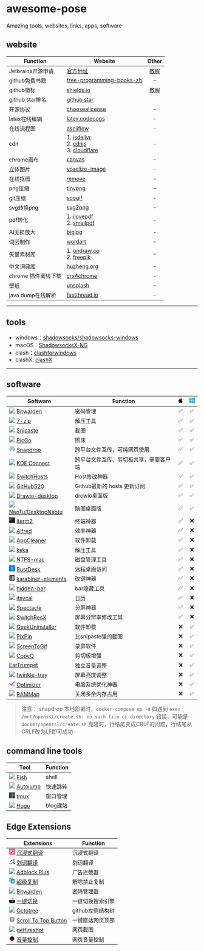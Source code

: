 # awesome-pose
Amazing tools, websites, links, apps, software

## website

| Function | Website  | Other|
|---|---|:---:|
|Jetbrains开源申请|[官方地址](https://www.jetbrains.com/shop/eform/opensource?product=ALL) |[教程](jetbrains/opensource.md)|
|github免费书籍|[free-programming-books-zh](https://github.com/EbookFoundation/free-programming-books/blob/main/books/free-programming-books-zh.md)|-|
|github徽标|[shields.io](https://shields.io/)|[教程](https://juejin.cn/post/6844903476498022414)|
|github star排名|[github star](https://github.com/search?q=stars:%3E1&s=stars&type=Repositories)||
|开源协议|[choosealicense](https://choosealicense.com/)|-|
|latex在线编辑|[latex.codecogs](https://latex.codecogs.com/)|-|
|在线流程图|[asciiflow](https://asciiflow.com/#/)|-|
|cdn|1. [jsdelivr](https://www.jsdelivr.com/)<br/>2. [cdnjs](https://cdnjs.com/)<br/>3. [cloudflare](https://www.cloudflare.com/zh-cn/)|-|
|chrome画布|[canvas](https://canvas.apps.chrome/)|-|
|立体图片|[voxelize-image](https://pissang.github.io/voxelize-image/)|-|
|在线抠图|[remove](https://www.remove.bg/zh)|-|
|png压缩|[tinypng](https://tinypng.com/)|-|
|git压缩|[soogif](https://www.soogif.com/compress)|-|
|svg转换png|[svg2png](https://svgtopng.com/zh/)|-|
|pdf转化|1. [ilovepdf](https://www.ilovepdf.com/)<br/>2. [smallpdf](https://smallpdf.com/)|-|
|AI无损放大|[bigjpg](https://bigjpg.com/zh)|-|
|词云制作|[wordart](http://www.wordart.cc/)|-|
|矢量素材库|1. [undraw.co](https://undraw.co/)<br/>2. [freepik](https://www.freepik.com)|-|
|中文词典库|[huzheng.org](http://download.huzheng.org/zh_CN/)|-|
|chrome 插件离线下载| [crx4chrome](https://www.crx4chrome.com/)|-|
|壁纸|[unsplash](https://unsplash.com/wallpapers/desktop)|-|
|java dump在线解析|[fastthread.io](https://fastthread.io/)|-|

---

## tools

- windows：[shadowsocks/shadowsocks-windows](https://github.com/shadowsocks/shadowsocks-windows)
- macOS：[ShadowsocksX-NG](https://github.com/shadowsocks/ShadowsocksX-NG)
- clash：[clashforwindows](https://www.clashforwindows.net/)
- clashX: [clashX](https://clashx.org/clashx-download/)

--- 

## software

| Software  | Function  |  <img src="images/mac.svg" width="16" heigth="16"></img>  | <img src="images/win.svg" width="16" heigth="16"></img> |
|---|---|:---:|:---:|
| <img src="images/bitwarden.ico" width="16" heigth="16"></img> [Bitwarden](https://bitwarden.com/) | 密码管理 |✅|✅|
| <img src="images/7z.ico" width="16" heigth="16"></img> [7-zip](https://www.7-zip.org/) | 解压工具 |✅|✅|
| <img src="images/Snipaste.ico" width="16" heigth="16"></img> [Snipaste](https://www.snipaste.com/)| 截图 |✅|✅|
|<img src="images/PicGo.ico" width="16" heigth="16"></img> [PicGo](https://github.com/Molunerfinn/PicGo) | 图床 |✅|✅|
| <img src="images/Snapdrop.ico" width="16" heigth="16"></img>  [Snapdrop](https://github.com/RobinLinus/snapdrop) | 跨平台文件互传，可纯网页使用 |✅|✅|
| <img src="images/KDEconnect.ico" width="16" heigth="16"></img>  [KDE Connect](https://kdeconnect.kde.org/download.html) | 跨平台文件互传、剪切板共享，需要客户端 |✅|✅|
| <img src="images/SwitchHosts.ico" width="16" heigth="16"></img> [SwitchHosts](https://github.com/oldj/SwitchHosts) | Host修改神器 |✅|✅|
| <img src="images/github.ico" width="16" heigth="16"></img> [GitHub520](https://github.com/521xueweihan/GitHub520) | Github最新的 hosts 更新订阅 |✅|✅|
| <img src="images/drawio.ico" width="16" heigth="16"></img> [Drawio-desktop](https://github.com/jgraph/drawio-desktop) | drowio桌面版 |✅|✅|
| <img src="images/Naotu.ico" width="16" heigth="16"></img> [NaoTu/DesktopNaotu](https://github.com/NaoTu/DesktopNaotu) | 脑图桌面版 |✅|✅|
| <img src="images/iterm2.ico" width="16" heigth="16"></img> [iterm2](https://iterm2.com/) | 终端神器 |✅|❌|
| <img src="images/alfred.ico" width="16" heigth="16"></img> [Alfred](https://www.alfredapp.com/) | 效率神器 |✅|❌|
| <img src="images/appcleaner.ico" width="16" heigth="16"></img> [AppCleaner](https://freemacsoft.net/appcleaner/) | 软件卸载 |✅|❌|
| <img src="images/keka.ico" width="16" heigth="16"></img> [keka](https://www.keka.io/en/) | 解压工具 |✅|❌|
| <img src="images/ntfs-mac.ico" width="16" heigth="16"></img> [NTFS-mac](https://www.paragon-software.com/home/ntfs-mac/)| 磁盘管理工具 |✅|❌|
| <img src="images/rustdesk.ico" width="16" heigth="16"></img> [RustDesk](https://rustdesk.com/)| 远程桌面访问 |✅|❌|
| <img src="images/karabiner-elements.ico" width="16" heigth="16"></img> [karabiner-elements](https://karabiner-elements.pqrs.org/) | 改键神器 |✅|❌|
| <img src="images/hidden-bar.ico" width="16" heigth="16"></img> [hidden-bar](https://apps.apple.com/cn/app/hidden-bar/id1452453066?mt=12) | bar隐藏工具 |✅|❌|
| <img src="images/itsycal.ico" width="16" heigth="16"></img> [itsycal](https://www.mowglii.com/itsycal/) | 日历 |✅|❌|
| <img src="images/spectacle.ico" width="16" heigth="16"></img> [Spectacle](https://github.com/eczarny/spectacle) | 分屏神器 |✅|❌|
| <img src="images/SwitchResX.ico" width="16" heigth="16"></img> [SwitchResX](https://www.madrau.com/) | 屏幕分辨率修改工具 |✅|❌|
| <img src="images/geek.ico" width="16" heigth="16"></img> [GeekUninstaller](https://geekuninstaller.com/download) | 软件卸载 |❌|✅|
| <img src="images/PixPin.ico" width="16" heigth="16"></img> [PixPin](https://pixpinapp.com/) | 比snipaste强的截图 |❌|✅|
| <img src="images/screentogif.ico" width="16" heigth="16"></img> [ScreenToGif](https://www.screentogif.com/) |  录屏软件 |❌|✅|
| <img src="images/CopyQ.ico" width="16" heigth="16"></img> [CopyQ](https://github.com/hluk/CopyQ) | 剪切板增强 |❌|✅|
| [EarTrumpet](https://eartrumpet.app/) | 独立音量调整 |❌|✅|
| <img src="images/twinkletray.ico" width="16" heigth="16"></img> [twinkle-tray](https://github.com/xanderfrangos/twinkle-tray) | 屏幕亮度调整 |❌|✅|
| <img src="images/optimizer.ico" width="16" heigth="16"></img> [Optimizer](https://github.com/hellzerg/optimizer) | 电脑系统优化神器 |❌|✅|
| <img src="images/RAMMap.ico" width="16" heigth="16"></img> [RAMMap](https://learn.microsoft.com/en-us/sysinternals/downloads/rammap) | 关闭多余内存占用 |❌|✅|

> 注意： snapdrop 本地部署时，`docker-compose up -d` 如遇到 `exec /mnt/openssl/create.sh: no such file or directory` 错误，可能是`docker/openssl/create.sh` 克隆时，行结尾变成CRLF的问题，行结尾从CRLF改为LF即可成功

## command line tools
| Tool  | Function  |
|---|---|
| <img src="images/fishshell.ico" width="16" heigth="16"></img> [Fish](https://fishshell.com/) | shell |
| <img src="images/github.ico" width="16" heigth="16"></img> [Autojump](https://github.com/wting/autojump) | 快速跳转 |
| <img src="images/tmux.ico" width="16" heigth="16"></img> [tmux](https://github.com/tmux/tmux)| 窗口管理 |
| <img src="images/gohugo.ico" width="16" heigth="16"></img> [Hugo](https://gohugo.io/)| blog建站 |

## Edge Extensions
| Extensions  | Function  |
|---|---|
| <img src="images/沉浸式翻译.ico" width="16" heigth="16"></img> [沉浸式翻译](https://microsoftedge.microsoft.com/addons/detail/%E6%B2%89%E6%B5%B8%E5%BC%8F%E7%BF%BB%E8%AF%91-%E5%8F%8C%E8%AF%AD%E5%AF%B9%E7%85%A7%E7%BD%91%E9%A1%B5%E7%BF%BB%E8%AF%91-pdf%E6%96%87%E6%A1%A3%E7%BF%BB%E8%AF%91/amkbmndfnliijdhojkpoglbnaaahippg?hl=zh-CN) | 沉浸式翻译 |
| <img src="images/划词翻译.ico" width="16" heigth="16"></img> [划词翻译](https://microsoftedge.microsoft.com/addons/detail/%E5%88%92%E8%AF%8D%E7%BF%BB%E8%AF%91/oikmahiipjniocckomdccmplodldodja?hl=zh-CN) | 划词翻译 |
| <img src="images/adblockplus.ico" width="16" heigth="16"></img> [Adblock Plus](https://microsoftedge.microsoft.com/addons/detail/adblock-plus-%E5%85%8D%E8%B4%B9%E7%9A%84%E5%B9%BF%E5%91%8A%E6%8B%A6%E6%88%AA%E5%99%A8/gmgoamodcdcjnbaobigkjelfplakmdhh?hl=zh-CN)| 广告拦截器 |
| <img src="images/SuperCopy.ico" width="16" heigth="16"></img> [超级复制](https://microsoftedge.microsoft.com/addons/detail/supercopy-%E8%B6%85%E7%BA%A7%E5%A4%8D%E5%88%B6/nhiheekdcnmfbapkmpbhmplfddenhjic?hl=zh-CN)| 解除禁止复制 |
| <img src="images/bitwarden.ico" width="16" heigth="16"></img> [Bitwarden](https://microsoftedge.microsoft.com/addons/detail/bitwarden-%E5%85%8D%E8%B4%B9%E5%AF%86%E7%A0%81%E7%AE%A1%E7%90%86%E5%99%A8/jbkfoedolllekgbhcbcoahefnbanhhlh?hl=zh-CN)|密码管理器|
| <img src="images/一键切换.ico" width="16" heigth="16"></img> [一键切换](https://microsoftedge.microsoft.com/addons/detail/%E4%B8%80%E9%94%AE%E5%88%87%E6%8D%A2/jijkhdficgnnikdijnkienfnmfbolmpb)|一键切换搜索引擎|
| <img src="images/octotree.ico" width="16" heigth="16"></img> [Octotree](https://microsoftedge.microsoft.com/addons/detail/octotree-github-code-tr/joagmknfcgpikbadjkaikmnhpjadihjg)|github左侧结构树|
|<img src="images/scroll-to-top-button.ico" width="16" heigth="16"></img> [Scroll To Top Button](https://microsoftedge.microsoft.com/addons/detail/scroll-to-top-button/dobeplcigkjlbajngcgnndecohjkjmia)|一键直达网页顶部|
| <img src="images/getfireshot.ico" width="16" heigth="16"></img> [getfireshot](https://microsoftedge.microsoft.com/addons/detail/%E6%8D%95%E6%8D%89%E7%BD%91%E9%A1%B5%E6%88%AA%E5%9B%BE-fireshot%E7%9A%84/fcbmiimfkmkkkffjlopcpdlgclncnknm)|网页截图|
| <img src="images/音量控制.ico" width="16" heigth="16"></img> [音量控制](https://microsoftedge.microsoft.com/addons/detail/%E9%9F%B3%E9%87%8F%E6%8E%A7%E5%88%B6/kpkidbhdljfmeblnolabgikdmfefgbmc)|网页音量控制|